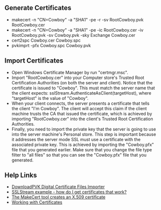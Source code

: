 Generate Certificates
------------
- makecert -n "CN=Cowboy" -a "SHA1" -pe -r -sv RootCowboy.pvk RootCowboy.cer
- makecert -n "CN=Cowboy" -a "SHA1" -pe -ic RootCowboy.cer -iv RootCowboy.pvk -sv Cowboy.pvk -sky Exchange Cowboy.cer
- cert2spc Cowboy.cer Cowboy.spc
- pvkimprt -pfx Cowboy.spc Cowboy.pvk

Import Certificates
------------
- Open Windows Certificate Manager by run "certmgr.msc".
- Import "RootCowboy.cer" into your Computer store's Trusted Root Certification Authorities (on both the server and client). Notice that the certificate is issued to "Cowboy". This must match the server name that the client expects: sslStream.AuthenticateAsClient(targetHost), where "targetHost" is the value of "Cowboy".
- When your client connects, the server presents a certificate that tells the client "I'm Cowboy". The client will accept this claim if the client machine trusts the CA that issued the certificate, which is achieved by importing "RootCowboy.cer" into the client's Trusted Root Certification Authorities.
- Finally, you need to import the private key that the server is going to use into the server machine's Personal store. This step is important because it addresses the server mode SSL must use a certificate with the associated private key. This is achieved by importing the "Cowboy.pfx" file that you generated earlier. Make sure that you change the file type filter to "all files" so that you can see the "Cowboy.pfx" file that you generated.

Help Links
------------
- [DownloadPVK Digital Certificate Files Importer](https://www.microsoft.com/en-us/download/details.aspx?id=6563)
- [SSLStream example - how do I get certificates that work?](http://stackoverflow.com/questions/9982865/sslstream-example-how-do-i-get-certificates-that-work)
- [The MakeCert tool creates an X.509 certificate](https://msdn.microsoft.com/library/windows/desktop/aa386968.aspx)
- [Working with Certificates](https://msdn.microsoft.com/en-us/library/ms731899(v=vs.110).aspx)
